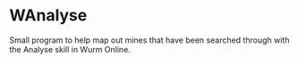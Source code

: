 WAnalyse
========

Small program to help map out mines that have been searched through with the Analyse skill in Wurm Online.

